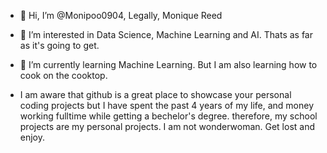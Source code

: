 - 👋 Hi, I’m @Monipoo0904, Legally, Monique Reed
- 👀 I’m interested in Data Science, Machine Learning and AI. Thats as far as it's going to get.
- 🌱 I’m currently learning Machine Learning. But I am also learning how to cook on the cooktop.

 - I am aware that github is a great place to showcase your personal coding projects but I have spent the past 4 years of my life, and money working fulltime while getting a bechelor's degree. therefore, my school projects are my personal projects. I am not wonderwoman. Get lost and enjoy.
<!---
Monipoo0904/Monipoo0904 is a ✨ special ✨ repository because its `README.md` (this file) appears on your GitHub profile.
You can click the Preview link to take a look at your changes.
- 💞️ I’m looking to collaborate on ...

--->
